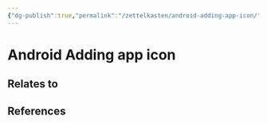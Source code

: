 ```yaml
---
{"dg-publish":true,"permalink":"/zettelkasten/android-adding-app-icon/","title":"Android Adding app icon","tags":["status/todo","core/tech/android"],"noteIcon":"","created":"2023-10-17T15:30:58.157+01:00","updated":"2023-10-17T15:31:11.181+01:00"}
---
```



# Android Adding app icon




## Relates to
## References
